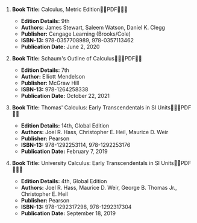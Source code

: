 1. **Book Title:** Calculus, Metric Edition🚨🚨PDF🚨🚨🚨
   - **Edition Details:** 9th
   - **Authors:** James Stewart, Saleem Watson, Daniel K. Clegg
   - **Publisher:** Cengage Learning (Brooks/Cole)
   - **ISBN-13:** 978-0357708989, 978-0357113462
   - **Publication Date:** June 2, 2020

2. **Book Title:** Schaum's Outline of Calculus🚨🚨🚨PDF🚨🚨
   - **Edition Details:** 7th
   - **Author:** Elliott Mendelson
   - **Publisher:** McGraw Hill
   - **ISBN-13:** 978-1264258338
   - **Publication Date:** October 22, 2021

3. **Book Title:** Thomas' Calculus: Early Transcendentals in SI Units🚨🚨🚨PDF🚨🚨
   - **Edition Details:** 14th, Global Edition
   - **Authors:** Joel R. Hass, Christopher E. Heil, Maurice D. Weir
   - **Publisher:** Pearson
   - **ISBN-13:** 978-1292253114, 978-1292253176
   - **Publication Date:** February 7, 2019

4. **Book Title:** University Calculus: Early Transcendentals in SI Units🚨🚨PDF🚨🚨🚨
   - **Edition Details:** 4th, Global Edition
   - **Authors:** Joel R. Hass, Maurice D. Weir, George B. Thomas Jr., Christopher E. Heil
   - **Publisher:** Pearson
   - **ISBN-13:** 978-1292317298, 978-1292317304
   - **Publication Date:** September 18, 2019
